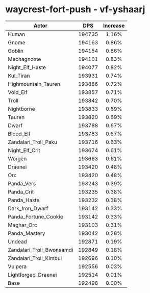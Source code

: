 # waycrest-fort-push - vf-yshaarj
| Actor | DPS | Increase |
|---|:---:|:---:|
|Human|194735|1.16%|
|Gnome|194163|0.86%|
|Goblin|194154|0.86%|
|Mechagnome|194101|0.83%|
|Night_Elf_Haste|194077|0.82%|
|Kul_Tiran|193931|0.74%|
|Highmountain_Tauren|193886|0.72%|
|Void_Elf|193857|0.71%|
|Troll|193842|0.70%|
|Nightborne|193833|0.69%|
|Tauren|193820|0.69%|
|Dwarf|193788|0.67%|
|Blood_Elf|193783|0.67%|
|Zandalari_Troll_Paku|193716|0.63%|
|Night_Elf_Crit|193674|0.61%|
|Worgen|193663|0.61%|
|Draenei|193420|0.48%|
|Orc|193420|0.48%|
|Panda_Vers|193243|0.39%|
|Panda_Crit|193235|0.38%|
|Panda_Haste|193232|0.38%|
|Dark_Iron_Dwarf|193142|0.33%|
|Panda_Fortune_Cookie|193142|0.33%|
|Maghar_Orc|193103|0.31%|
|Panda_Mastery|193042|0.28%|
|Undead|192871|0.19%|
|Zandalari_Troll_Bwonsamdi|192849|0.18%|
|Zandalari_Troll_Kimbul|192696|0.10%|
|Vulpera|192556|0.03%|
|Lightforged_Draenei|192514|0.01%|
|Base|192498|0.00%|
